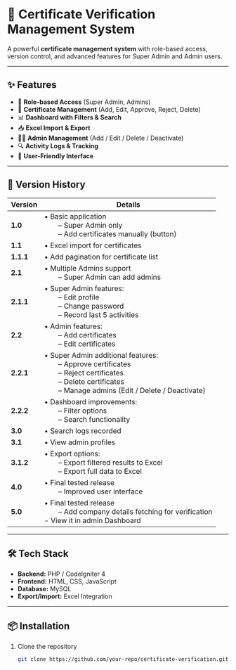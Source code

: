 # 📜 Certificate Verification Management System  

A powerful **certificate management system** with role-based access, version control, and advanced features for Super Admin and Admin users.  

---

## ✨ Features  
- 🔑 **Role-based Access** (Super Admin, Admins)  
- 📄 **Certificate Management** (Add, Edit, Approve, Reject, Delete)  
- 📊 **Dashboard with Filters & Search**  
- 📥 **Excel Import & Export**  
- 👨‍💻 **Admin Management** (Add / Edit / Delete / Deactivate)  
- 🔍 **Activity Logs & Tracking**  
- 🎨 **User-Friendly Interface**  

---

## 🚀 Version History  

| **Version** | **Details**                                                                                                                                                            |
| ----------- | ---------------------------------------------------------------------------------------------------------------------------------------------------------------------- |
| **1.0**     | • Basic application<br>  – Super Admin only<br>  – Add certificates manually (button)                                                                                  |
| **1.1**     | • Excel import for certificates                                                                                                                                        |
| **1.1.1**   | • Add pagination for certificate list                                                                                                                                  |
| **2.1**     | • Multiple Admins support<br>  – Super Admin can add admins                                                                                                            |
| **2.1.1**   | • Super Admin features:<br>  – Edit profile<br>  – Change password<br>  – Record last 5 activities                                                                     |
| **2.2**     | • Admin features:<br>  – Add certificates<br>  – Edit certificates                                                                                                     |
| **2.2.1**   | • Super Admin additional features:<br>  – Approve certificates<br>  – Reject certificates<br>  – Delete certificates<br>  – Manage admins (Edit / Delete / Deactivate) |
| **2.2.2**   | • Dashboard improvements:<br>  – Filter options<br>  – Search functionality                                                                                            |
| **3.0**     | • Search logs recorded                                                                                                                                                 |
| **3.1**     | • View admin profiles                                                                                                                                                  |
| **3.1.2**   | • Export options:<br>  – Export filtered results to Excel<br>  – Export full data to Excel                                                                             |
| **4.0**     | • Final tested release<br>  – Improved user interface                                                                                                                  |
 **5.0**     | • Final tested release<br>  – Add company details fetching for verification <br>   - View it in admin Dashboard                                                                                                                  |

---

## 🛠️ Tech Stack  
- **Backend:** PHP / CodeIgniter 4  
- **Frontend:** HTML, CSS, JavaScript  
- **Database:** MySQL  
- **Export/Import:** Excel Integration  

---

## 📦 Installation  
1. Clone the repository  
   ```bash
   git clone https://github.com/your-repo/certificate-verification.git
